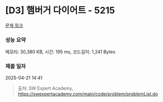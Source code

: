 # [D3] 햄버거 다이어트 - 5215 

[문제 링크](https://swexpertacademy.com/main/code/problem/problemDetail.do?contestProbId=AWT-lPB6dHUDFAVT) 

### 성능 요약

메모리: 30,380 KB, 시간: 195 ms, 코드길이: 1,241 Bytes

### 제출 일자

2025-04-21 14:41



> 출처: SW Expert Academy, https://swexpertacademy.com/main/code/problem/problemList.do